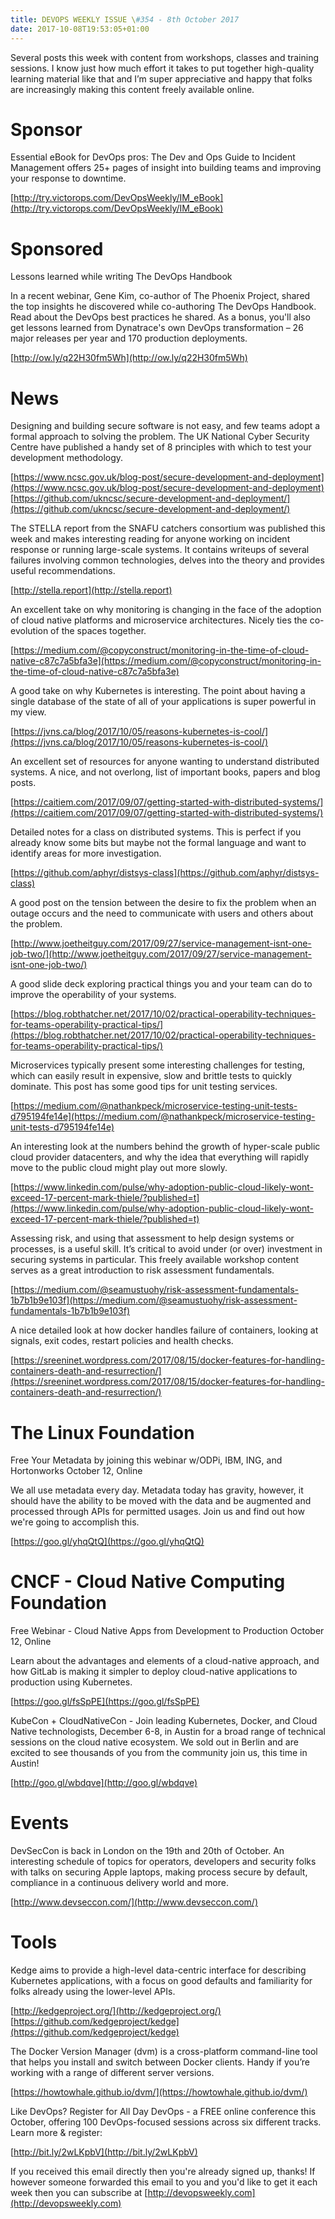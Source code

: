 ```yaml
---
title: DEVOPS WEEKLY ISSUE \#354 - 8th October 2017 
date: 2017-10-08T19:53:05+01:00
---
```


Several posts this week with content from workshops, classes and training sessions. I know just how much effort it takes to put together high-quality learning material like that and I’m super appreciative and happy that folks are increasingly making this content freely available online.


Sponsor
======

Essential eBook for DevOps pros: The Dev and Ops Guide to Incident Management offers 25+ pages of insight into building teams and improving your response to downtime.

[http://try.victorops.com/DevOpsWeekly/IM_eBook](http://try.victorops.com/DevOpsWeekly/IM_eBook)


Sponsored
========

Lessons learned while writing The DevOps Handbook

In a recent webinar, Gene Kim, co-author of The Phoenix Project, shared the top insights he discovered while co-authoring The DevOps Handbook. Read about the DevOps best practices he shared. As a bonus, you'll also get lessons learned from Dynatrace's own DevOps transformation – 26 major releases per year and 170 production deployments.

[http://ow.ly/q22H30fm5Wh](http://ow.ly/q22H30fm5Wh)


News
====

Designing and building secure software is not easy, and few teams adopt a formal approach to solving the problem. The UK National Cyber Security Centre have published a handy set of 8 principles with which to test your development methodology.

[https://www.ncsc.gov.uk/blog-post/secure-development-and-deployment](https://www.ncsc.gov.uk/blog-post/secure-development-and-deployment)
[https://github.com/ukncsc/secure-development-and-deployment/](https://github.com/ukncsc/secure-development-and-deployment/)


The STELLA report from the SNAFU catchers consortium was published this week and makes interesting reading for anyone working on incident response or running large-scale systems. It contains writeups of several failures involving common technologies, delves into the theory and provides useful recommendations.

[http://stella.report](http://stella.report)


An excellent take on why monitoring is changing in the face of the adoption of cloud native platforms and microservice architectures. Nicely ties the co-evolution of the spaces together.

[https://medium.com/@copyconstruct/monitoring-in-the-time-of-cloud-native-c87c7a5bfa3e](https://medium.com/@copyconstruct/monitoring-in-the-time-of-cloud-native-c87c7a5bfa3e)


A good take on why Kubernetes is interesting. The point about having a single database of the state of all of your applications is super powerful in my view.

[https://jvns.ca/blog/2017/10/05/reasons-kubernetes-is-cool/](https://jvns.ca/blog/2017/10/05/reasons-kubernetes-is-cool/)


An excellent set of resources for anyone wanting to understand distributed systems. A nice, and not overlong, list of important books, papers and blog posts.

[https://caitiem.com/2017/09/07/getting-started-with-distributed-systems/](https://caitiem.com/2017/09/07/getting-started-with-distributed-systems/)


Detailed notes for a class on distributed systems. This is perfect if you already know some bits but maybe not the formal language and want to identify areas for more investigation.

[https://github.com/aphyr/distsys-class](https://github.com/aphyr/distsys-class)


A good post on the tension between the desire to fix the problem when an outage occurs and the need to communicate with users and others about the problem.

[http://www.joetheitguy.com/2017/09/27/service-management-isnt-one-job-two/](http://www.joetheitguy.com/2017/09/27/service-management-isnt-one-job-two/)


A good slide deck exploring practical things you and your team can do to improve the operability of your systems.

[https://blog.robthatcher.net/2017/10/02/practical-operability-techniques-for-teams-operability-practical-tips/](https://blog.robthatcher.net/2017/10/02/practical-operability-techniques-for-teams-operability-practical-tips/)


Microservices typically present some interesting challenges for testing, which can easily result in expensive, slow and brittle tests to quickly dominate. This post has some good tips for unit testing services.

[https://medium.com/@nathankpeck/microservice-testing-unit-tests-d795194fe14e](https://medium.com/@nathankpeck/microservice-testing-unit-tests-d795194fe14e)


An interesting look at the numbers behind the growth of hyper-scale public cloud provider datacenters, and why the idea that everything will rapidly move to the public cloud might play out more slowly.

[https://www.linkedin.com/pulse/why-adoption-public-cloud-likely-wont-exceed-17-percent-mark-thiele/?published=t](https://www.linkedin.com/pulse/why-adoption-public-cloud-likely-wont-exceed-17-percent-mark-thiele/?published=t)


Assessing risk, and using that assessment to help design systems or processes, is a useful skill. It’s critical to avoid under (or over) investment in securing systems in particular. This freely available workshop content serves as a great introduction to risk assessment fundamentals.

[https://medium.com/@seamustuohy/risk-assessment-fundamentals-1b7b1b9e103f](https://medium.com/@seamustuohy/risk-assessment-fundamentals-1b7b1b9e103f)


A nice detailed look at how docker handles failure of containers, looking at signals, exit codes, restart policies and health checks.

[https://sreeninet.wordpress.com/2017/08/15/docker-features-for-handling-containers-death-and-resurrection/](https://sreeninet.wordpress.com/2017/08/15/docker-features-for-handling-containers-death-and-resurrection/)


The Linux Foundation
====

Free Your Metadata by joining this webinar w/ODPi, IBM, ING, and Hortonworks
October 12, Online

We all use metadata every day. Metadata today has gravity, however, it should have the ability to be moved with the data and be augmented and processed through APIs for permitted usages. Join us and find out how we're going to accomplish this.

[https://goo.gl/yhqQtQ](https://goo.gl/yhqQtQ)


CNCF - Cloud Native Computing Foundation
====

Free Webinar - Cloud Native Apps from Development to Production
October 12, Online

Learn about the advantages and elements of a cloud-native approach, and how GitLab is making it simpler to deploy cloud-native applications to production using Kubernetes.

[https://goo.gl/fsSpPE](https://goo.gl/fsSpPE)


KubeCon + CloudNativeCon - Join leading Kubernetes, Docker, and Cloud Native technologists, December 6-8, in Austin for a broad range of technical sessions on the cloud native ecosystem. We sold out in Berlin and are excited to see thousands of you from the community join us, this time in Austin!

[http://goo.gl/wbdqve](http://goo.gl/wbdqve)


Events
======

DevSecCon is back in London on the 19th and 20th of October. An interesting schedule of topics for operators, developers and security folks with talks on securing Apple laptops, making process secure by default, compliance in a continuous delivery world and more.

[http://www.devseccon.com/](http://www.devseccon.com/)


Tools
=====

Kedge aims to provide a high-level data-centric interface for describing Kubernetes applications, with a focus on good defaults and familiarity for folks already using the lower-level APIs.

[http://kedgeproject.org/](http://kedgeproject.org/)
[https://github.com/kedgeproject/kedge](https://github.com/kedgeproject/kedge)


The Docker Version Manager (dvm) is a cross-platform command-line tool that helps you install and switch between Docker clients. Handy if you’re working with a range of different server versions.

[https://howtowhale.github.io/dvm/](https://howtowhale.github.io/dvm/)



Like DevOps? Register for All Day DevOps - a FREE online conference this October, offering 100 DevOps-focused sessions across six different tracks. Learn more & register:

[http://bit.ly/2wLKpbV](http://bit.ly/2wLKpbV)


If you received this email directly then you're already signed up, thanks! If however someone forwarded this email to you and you'd like to get it each week then you can subscribe at [http://devopsweekly.com](http://devopsweekly.com)

